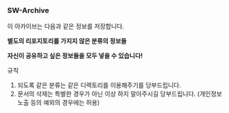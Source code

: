 ### SW-Archive
이 아카이브는 다음과 같은 정보를 저장합니다.

**별도의 리포지토리를 가지지 않은 분류의 정보들**

**자신이 공유하고 싶은 정보들을 모두 넣을 수 있습니다!**

규칙

1. 되도록 같은 분류는 같은 디렉토리를 이용해주기를 당부드립니다.
2. 문서의 삭제는 특별한 경우가 아닌 이상 하지 말아주시길 당부드립니다. (개인정보 노출 등의 예외의 경우에는 허용)
